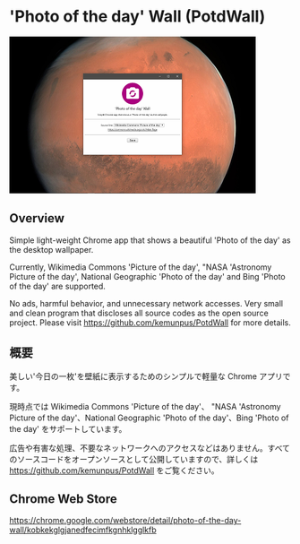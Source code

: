 ﻿# 'Photo of the day' Wall (PotdWall)

![top-page](https://raw.githubusercontent.com/kemunpus/PotdWall/master/store/promotion-440x280.png)

## Overview

Simple light-weight Chrome app that shows a beautiful 'Photo of the day' as the desktop wallpaper.

Currently, Wikimedia Commons 'Picture of the day', "NASA 'Astronomy Picture of the day', National Geographic 'Photo of the day' and Bing 'Photo of the day' are supported.

No ads, harmful behavior, and unnecessary network accesses. Very small and clean program that discloses all source codes as the open source project. Please visit <https://github.com/kemunpus/PotdWall> for more details.

## 概要

美しい'今日の一枚'を壁紙に表示するためのシンプルで軽量な Chrome アプリです。

現時点では Wikimedia Commons 'Picture of the day'、 "NASA 'Astronomy Picture of the day'、National Geographic 'Photo of the day'、Bing 'Photo of the day' をサポートしています。

広告や有害な処理、不要なネットワークへのアクセスなどはありません。すべてのソースコードをオープンソースとして公開していますので、詳しくは <https://github.com/kemunpus/PotdWall> をご覧ください。

## Chrome Web Store

<https://chrome.google.com/webstore/detail/photo-of-the-day-wall/kobkekglgjanedfecimfkgnhklgglkfb>

